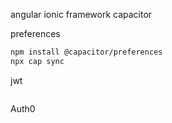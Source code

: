 angular
ionic framework
capacitor

preferences
```bash
npm install @capacitor/preferences
npx cap sync
```

jwt
```bash
```

Auth0
```bash
```